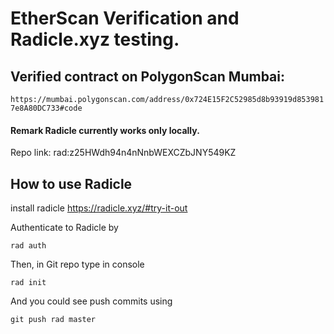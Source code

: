 # EtherScan Verification and Radicle.xyz testing.

## Verified contract on PolygonScan Mumbai:
`https://mumbai.polygonscan.com/address/0x724E15F2C52985d8b93919d8539817e8A80DC733#code`

#### Remark Radicle currently works only locally.

Repo link: rad:z25HWdh94n4nNnbWEXCZbJNY549KZ

## How to use Radicle

install radicle https://radicle.xyz/#try-it-out

Authenticate to Radicle by 

`rad auth`

Then, in Git repo type in console

`rad init`

And you could see push commits using 

`git push rad master`
